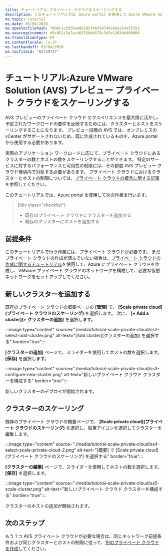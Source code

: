 ```yaml
---
title: チュートリアル:プライベート クラウドをスケーリングする
description: このチュートリアルでは、Azure portal を使用して Azure VMware Solution (AVS) プレビュー プライベート クラウドをスケーリングします。
ms.topic: tutorial
ms.date: 05/04/2020
ms.openlocfilehash: 70d8c1c555badd6102f4b2547492bdea54e55783
ms.sourcegitcommit: d9cd51c3a7ac46f256db575c1dfe1303b6460d04
ms.translationtype: HT
ms.contentlocale: ja-JP
ms.lasthandoff: 05/04/2020
ms.locfileid: "82739727"
---
```

# <a name="tutorial-scale-an-azure-vmware-solution-avs-preview-private-cloud"></a>チュートリアル:Azure VMware Solution (AVS) プレビュー プライベート クラウドをスケーリングする

AVS プレビューのプライベート クラウド エクスペリエンスを最大限に活かし、予定されたワークロードの要件を反映するためには、クラスターとホストをスケーリングすることになります。 プレビュー段階の AVS では、オンプレミスの vCenter がサポートされないため、既に作成されているものを、Azure portal から使用する必要があります。

実際のアプリケーション ワークロードに応じて、プライベート クラウドにあるクラスターの数とホストの数をスケーリングすることができます。 特定のサービスに対するパフォーマンスと可用性の制限には、その都度 AVS プレビュー クラウド環境内で対処する必要があります。 プライベート クラウドにおけるクラスターとホストの制限については、[プライベート クラウドの概念に関する記事](concepts-private-clouds-clusters.md)を参照してください。

このチュートリアルでは、Azure portal を使用して次の作業を行います。

> [!div class="checklist"]
> * 既存のプライベート クラウドにクラスターを追加する
> * 既存のクラスターにホストを追加する

## <a name="prerequisites"></a>前提条件

このチュートリアルで行う作業には、プライベート クラウドが必要です。 まだプライベート クラウドの作成が済んでいない場合は、[プライベート クラウドの作成に関するチュートリアル](tutorial-create-private-cloud.md)を使用して、Azure にプライベート クラウドを作成し、VMware プライベート クラウドのネットワークを構成して、必要な仮想ネットワークをセットアップしてください。

## <a name="add-a-new-cluster"></a>新しいクラスターを追加する

既存のプライベート クラウドの概要ページの **[管理]** で、 **[Scale private cloud]\(プライベート クラウドのスケーリング\)** を選択します。 次に、 **[+ Add a cluster]\(+ クラスターの追加\)** を選択します。

:::image type="content" source="./media/tutorial-scale-private-cloud/ss2-select-add-cluster.png" alt-text="[Add cluster]\(クラスターの追加\) を選択する" border="true":::

**[クラスターの追加]** ページで、スライダーを使用してホストの数を選択します。 **[保存]** を選択します。

:::image type="content" source="./media/tutorial-scale-private-cloud/ss3-configure-new-cluster.png" alt-text="新しいプライベート クラウド クラスターを構成する" border="true":::

新しいクラスターのデプロイが開始されます。

## <a name="scale-a-cluster"></a>クラスターのスケーリング 

既存のプライベート クラウドの概要ページで、 **[Scale private cloud]\(プライベート クラウドのスケーリング\)** を選択し、鉛筆アイコンを選択してクラスターを編集します。

:::image type="content" source="./media/tutorial-scale-private-cloud/ss4-select-scale-private-cloud-2.png" alt-text="[概要] で [Scale private cloud]\(プライベート クラウドのスケーリング\) を選択する" border="true":::

**[クラスターの編集]** ページで、スライダーを使用してホストの数を選択します。 **[保存]** を選択します。

:::image type="content" source="./media/tutorial-scale-private-cloud/ss5-scale-cluster.png" alt-text="新しいプライベート クラウド クラスターを構成する" border="true":::

クラスターのホストの追加が開始されます。

## <a name="next-steps"></a>次のステップ

もう 1 つ AVS プライベート クラウドが必要な場合は、同じネットワーク前提条件および同じクラスターとホストの制限に従って、[別のプライベート クラウドを作成](tutorial-create-private-cloud.md)してください。

<!-- LINKS - external-->

<!-- LINKS - internal -->
